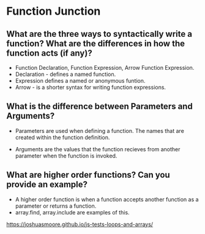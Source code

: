 # Function Junction

## What are the three ways to syntactically write a function? What are the differences in how the function acts (if any)?
* Function Declaration, Function Expression, Arrow Function Expression. 
* Declaration - defines a named function.
* Expression defines a named or anonymous funtion.
* Arrow - is a shorter syntax for writing function expressions.

## What is the difference between Parameters and Arguments?

* Parameters are used when defining a function. The names that are created within the function definition. 

* Arguments are the values that the function recieves from another parameter when the function is invoked. 
## What are higher order functions? Can you provide an example?

* A higher order function is when a function accepts another function as a parameter or returns a function. 
* array.find, array.include are examples of this. 

https://joshuasmoore.github.io/js-tests-loops-and-arrays/